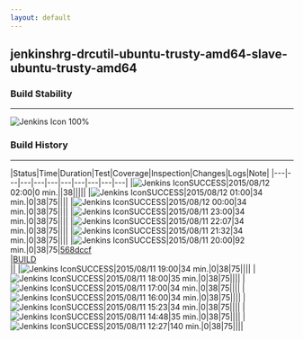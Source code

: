 ```yaml
---
layout: default
---
```

## jenkinshrg-drcutil-ubuntu-trusty-amd64-slave-ubuntu-trusty-amd64
### Build Stability
___
![Jenkins Icon](http://jenkinshrg.github.io/images/48x48/health-80plus.png)
100%
  
### Build History
___
|Status|Time|Duration|Test|Coverage|Inspection|Changes|Logs|Note|
|---|---|---|---|---|---|---|---|---|---|
|![Jenkins Icon](http://jenkinshrg.github.io/images/24x24/blue.png)SUCCESS|2015/08/12 02:00|0 min.||38|||||
|![Jenkins Icon](http://jenkinshrg.github.io/images/24x24/blue.png)SUCCESS|2015/08/12 01:00|34 min.|0|38|75||||
|![Jenkins Icon](http://jenkinshrg.github.io/images/24x24/blue.png)SUCCESS|2015/08/12 00:00|34 min.|0|38|75||||
|![Jenkins Icon](http://jenkinshrg.github.io/images/24x24/blue.png)SUCCESS|2015/08/11 23:00|34 min.|0|38|75||||
|![Jenkins Icon](http://jenkinshrg.github.io/images/24x24/blue.png)SUCCESS|2015/08/11 22:07|34 min.|0|38|75||||
|![Jenkins Icon](http://jenkinshrg.github.io/images/24x24/blue.png)SUCCESS|2015/08/11 21:32|34 min.|0|38|75||||
|![Jenkins Icon](http://jenkinshrg.github.io/images/24x24/blue.png)SUCCESS|2015/08/11 20:00|92 min.|0|38|75|[568dccf](https://github.com/jrl-umi3218/hrpsys-humanoid/commit/568dccfcbdd328e686cf620334ceb1f1936682fb)<br>|[BUILD](https://drive.google.com/file/d/0B54sHwaxmuM4bWFYam1DMkxVbEU/view?usp=drivesdk)<br>||
|![Jenkins Icon](http://jenkinshrg.github.io/images/24x24/blue.png)SUCCESS|2015/08/11 19:00|34 min.|0|38|75||||
|![Jenkins Icon](http://jenkinshrg.github.io/images/24x24/blue.png)SUCCESS|2015/08/11 18:00|35 min.|0|38|75||||
|![Jenkins Icon](http://jenkinshrg.github.io/images/24x24/blue.png)SUCCESS|2015/08/11 17:00|34 min.|0|38|75||||
|![Jenkins Icon](http://jenkinshrg.github.io/images/24x24/blue.png)SUCCESS|2015/08/11 16:00|34 min.|0|38|75||||
|![Jenkins Icon](http://jenkinshrg.github.io/images/24x24/blue.png)SUCCESS|2015/08/11 15:23|34 min.|0|38|75||||
|![Jenkins Icon](http://jenkinshrg.github.io/images/24x24/blue.png)SUCCESS|2015/08/11 14:48|35 min.|0|38|75||||
|![Jenkins Icon](http://jenkinshrg.github.io/images/24x24/blue.png)SUCCESS|2015/08/11 12:27|140 min.|0|38|75||||
